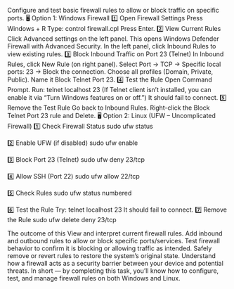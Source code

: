Configure and test basic firewall rules to allow or block traffic on specific ports.
🖥 Option 1: Windows Firewall
1️⃣ Open Firewall Settings
Press Windows + R
Type: control firewall.cpl
Press Enter.
2️⃣ View Current Rules
Click Advanced settings on the left panel.
This opens Windows Defender Firewall with Advanced Security.
In the left panel, click Inbound Rules to view existing rules.
3️⃣ Block Inbound Traffic on Port 23 (Telnet)
In Inbound Rules, click New Rule (on right panel).
Select Port → TCP → Specific local ports: 23 → Block the connection.
Choose all profiles (Domain, Private, Public).
Name it Block Telnet Port 23.
4️⃣ Test the Rule
Open Command Prompt.
Run: telnet localhost 23 (If Telnet client isn’t installed, you can enable it via “Turn Windows features on or off.”)
It should fail to connect.
5️⃣ Remove the Test Rule
Go back to Inbound Rules.
Right-click the Block Telnet Port 23 rule and Delete.
🖥 Option 2: Linux (UFW – Uncomplicated Firewall)
1️⃣ Check Firewall Status
sudo ufw status

2️⃣ Enable UFW (if disabled)
sudo ufw enable

3️⃣ Block Port 23 (Telnet)
sudo ufw deny 23/tcp

4️⃣ Allow SSH (Port 22)
sudo ufw allow 22/tcp

5️⃣ Check Rules
sudo ufw status numbered

6️⃣ Test the Rule
Try: telnet localhost 23
It should fail to connect.
7️⃣ Remove the Rule
sudo ufw delete deny 23/tcp

The outcome of this
View and interpret current firewall rules.
Add inbound and outbound rules to allow or block specific ports/services.
Test firewall behavior to confirm it is blocking or allowing traffic as intended.
Safely remove or revert rules to restore the system’s original state.
Understand how a firewall acts as a security barrier between your device and potential threats.
In short — by completing this task, you’ll know how to configure, test, and manage firewall rules on both Windows and Linux.
